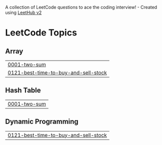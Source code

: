 A collection of LeetCode questions to ace the coding interview! - Created using [LeetHub v2](https://github.com/arunbhardwaj/LeetHub-2.0)
<!---LeetCode Topics Start-->
# LeetCode Topics
## Array
|  |
| ------- |
| [0001-two-sum](https://github.com/Uaditya18/dsa/tree/master/0001-two-sum) |
| [0121-best-time-to-buy-and-sell-stock](https://github.com/Uaditya18/dsa/tree/master/0121-best-time-to-buy-and-sell-stock) |
## Hash Table
|  |
| ------- |
| [0001-two-sum](https://github.com/Uaditya18/dsa/tree/master/0001-two-sum) |
## Dynamic Programming
|  |
| ------- |
| [0121-best-time-to-buy-and-sell-stock](https://github.com/Uaditya18/dsa/tree/master/0121-best-time-to-buy-and-sell-stock) |
<!---LeetCode Topics End-->